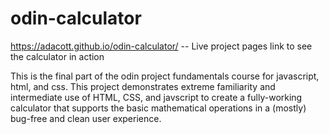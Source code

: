 # odin-calculator
https://adacott.github.io/odin-calculator/ -- Live project pages link to see the calculator in action

This is the final part of the odin project fundamentals course for javascript, html, and css. This project demonstrates extreme familiarity and intermediate use of HTML, CSS, and javscript to create a fully-working calculator that supports the basic mathematical operations in a (mostly) bug-free and 
clean user experience.
